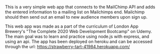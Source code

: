 This is a very simple web app that connects to the MailChimp API and adds the entered information to a mailing list on Mailchimps end. 
Mailchimp should then send out an email to new audience members upon sign up. 

This web app was made as a part of the curriculum of London App Brewery's "The Complete 2020 Web Development Bootcamp" on Udemy. The main goal was to learn and practice using node.js with express, and using an api.
The app has been deployed on heroku and can be accessed through the url: https://strawberry-tart-41984.herokuapp.com/
